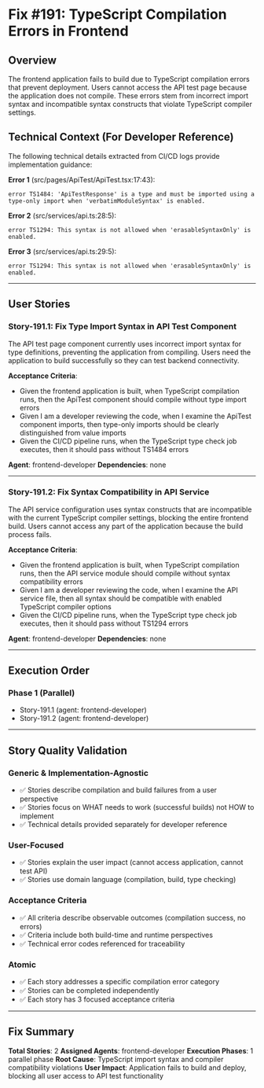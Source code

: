 # Fix #191: TypeScript Compilation Errors in Frontend

## Overview
The frontend application fails to build due to TypeScript compilation errors that prevent deployment. Users cannot access the API test page because the application does not compile. These errors stem from incorrect import syntax and incompatible syntax constructs that violate TypeScript compiler settings.

## Technical Context (For Developer Reference)

The following technical details extracted from CI/CD logs provide implementation guidance:

**Error 1** (src/pages/ApiTest/ApiTest.tsx:17:43):
```
error TS1484: 'ApiTestResponse' is a type and must be imported using a type-only import when 'verbatimModuleSyntax' is enabled.
```

**Error 2** (src/services/api.ts:28:5):
```
error TS1294: This syntax is not allowed when 'erasableSyntaxOnly' is enabled.
```

**Error 3** (src/services/api.ts:29:5):
```
error TS1294: This syntax is not allowed when 'erasableSyntaxOnly' is enabled.
```

---

## User Stories

### Story-191.1: Fix Type Import Syntax in API Test Component
The API test page component currently uses incorrect import syntax for type definitions, preventing the application from compiling. Users need the application to build successfully so they can test backend connectivity.

**Acceptance Criteria**:
- Given the frontend application is built, when TypeScript compilation runs, then the ApiTest component should compile without type import errors
- Given I am a developer reviewing the code, when I examine the ApiTest component imports, then type-only imports should be clearly distinguished from value imports
- Given the CI/CD pipeline runs, when the TypeScript type check job executes, then it should pass without TS1484 errors

**Agent**: frontend-developer
**Dependencies**: none

---

### Story-191.2: Fix Syntax Compatibility in API Service
The API service configuration uses syntax constructs that are incompatible with the current TypeScript compiler settings, blocking the entire frontend build. Users cannot access any part of the application because the build process fails.

**Acceptance Criteria**:
- Given the frontend application is built, when TypeScript compilation runs, then the API service module should compile without syntax compatibility errors
- Given I am a developer reviewing the code, when I examine the API service file, then all syntax should be compatible with enabled TypeScript compiler options
- Given the CI/CD pipeline runs, when the TypeScript type check job executes, then it should pass without TS1294 errors

**Agent**: frontend-developer
**Dependencies**: none

---

## Execution Order

### Phase 1 (Parallel)
- Story-191.1 (agent: frontend-developer)
- Story-191.2 (agent: frontend-developer)

---

## Story Quality Validation

### Generic & Implementation-Agnostic
- ✅ Stories describe compilation and build failures from a user perspective
- ✅ Stories focus on WHAT needs to work (successful builds) not HOW to implement
- ✅ Technical details provided separately for developer reference

### User-Focused
- ✅ Stories explain the user impact (cannot access application, cannot test API)
- ✅ Stories use domain language (compilation, build, type checking)

### Acceptance Criteria
- ✅ All criteria describe observable outcomes (compilation success, no errors)
- ✅ Criteria include both build-time and runtime perspectives
- ✅ Technical error codes referenced for traceability

### Atomic
- ✅ Each story addresses a specific compilation error category
- ✅ Stories can be completed independently
- ✅ Each story has 3 focused acceptance criteria

---

## Fix Summary

**Total Stories**: 2
**Assigned Agents**: frontend-developer
**Execution Phases**: 1 parallel phase
**Root Cause**: TypeScript import syntax and compiler compatibility violations
**User Impact**: Application fails to build and deploy, blocking all user access to API test functionality
